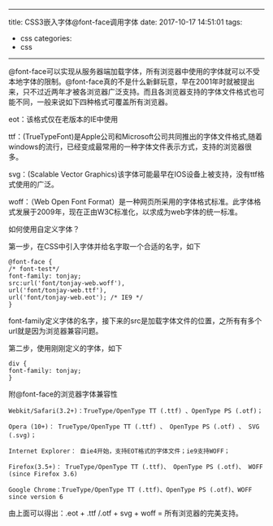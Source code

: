 
---
title: CSS3嵌入字体@font-face调用字体 
date: 2017-10-17 14:51:01
tags:
- css 
categories: 
- css 
---

@font-face可以实现从服务器端加载字体，所有浏览器中使用的字体就可以不受本地字体的限制。@font-face真的不是什么新鲜玩意，早在2001年时就被提出来，只不过近两年才被各浏览器广泛支持。而且各浏览器支持的字体文件格式也可能不同，一般来说如下四种格式可覆盖所有浏览器。

<!-- more -->

eot：该格式仅在老版本的IE中使用

ttf：(TrueTypeFont)是Apple公司和Microsoft公司共同推出的字体文件格式,随着windows的流行，已经变成最常用的一种字体文件表示方式，支持的浏览器很多。

svg：(Scalable Vector Graphics)该字体可能最早在IOS设备上被支持，没有ttf格式使用的广泛。

woff：（Web Open Font Format）是一种网页所采用的字体格式标准。此字体格式发展于2009年，现在正由W3C标准化，以求成为web字体的统一标准。

如何使用自定义字体？

第一步，在CSS中引入字体并给名字取一个合适的名字，如下
```
@font-face {
/* font-test*/
font-family: tonjay;
src:url('font/tonjay-web.woff'),
url('font/tonjay-web.ttf'),
url('font/tonjay-web.eot'); /* IE9 */
}
```
font-family定义字体的名字，接下来的src是加载字体文件的位置，之所有有多个url就是因为浏览器兼容问题。

第二步，使用刚刚定义的字体，如下
```
div {
font-family: tonjay;
}
```
附@font-face的浏览器字体兼容性
```
Webkit/Safari(3.2+)：TrueType/OpenType TT (.ttf) 、OpenType PS (.otf)；

Opera (10+)： TrueType/OpenType TT (.ttf) 、 OpenType PS (.otf) 、 SVG (.svg)；

Internet Explorer： 自ie4开始，支持EOT格式的字体文件；ie9支持WOFF；

Firefox(3.5+)： TrueType/OpenType TT (.ttf)、 OpenType PS (.otf)、 WOFF (since Firefox 3.6)

Google Chrome：TrueType/OpenType TT (.ttf)、OpenType PS (.otf)、WOFF since version 6
```

由上面可以得出：.eot + .ttf /.otf + svg + woff = 所有浏览器的完美支持。



